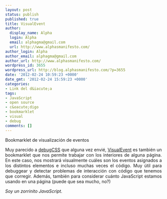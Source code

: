 ```yaml
---
layout: post
status: publish
published: true
title: VisualEvent
author:
  display_name: Alpha
  login: Alpha
  email: alphagma@gmail.com
  url: http://www.alphasmanifesto.com/
author_login: Alpha
author_email: alphagma@gmail.com
author_url: http://www.alphasmanifesto.com/
wordpress_id: 3655
wordpress_url: http://blog.alphasmanifesto.com/?p=3655
date: '2012-02-24 10:59:23 +0000'
date_gmt: '2012-02-24 15:59:23 +0000'
categories:
- Link del d&iacute;a
tags:
- JavaScript
- open source
- c&oacute;digo
- bookmarklet
- visual
- debug
comments: []
---
```


Bookmarklet de visualización de eventos

<p style="text-align: justify;">Muy parecido a <a href="https://blog.alphasmanifesto.com/2011/10/26/link-del-dia-debugcss/">debugCSS</a> que alguna vez envi&eacute;, <a href="https://github.com/DataTables/VisualEvent">VisualEvent</a> es tambi&eacute;n un bookmarklet que nos permite trabajar con los interiores de alguna p&aacute;gina. En este caso, nos mostrar&aacute; visualmente cu&aacute;les son los eventos asignados a los distintos elementos e incluso muchas veces el c&oacute;digo. Muy &uacute;til para debuggear y detectar problemas de interacci&oacute;n con c&oacute;digo que tenemos que corregir. Adem&aacute;s, tambi&eacute;n para considerar cu&aacute;nto JavaScript estamos usando en una p&aacute;gina (puede que sea mucho, no?)</p>
<p style="text-align: justify;"><em>Soy un zorrinito JavaScript.</em></p>
